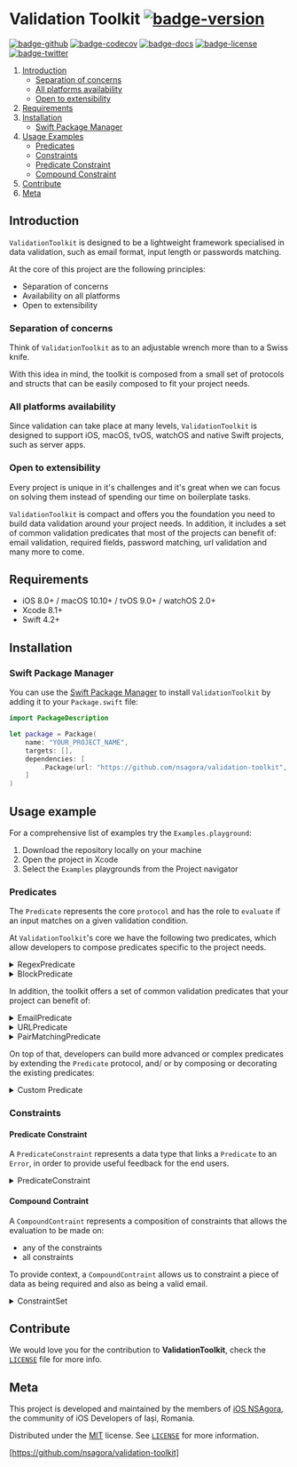 # Validation Toolkit [![badge-version]][url-validationtoolkit]

[![badge-github]][url-validationtoolkit]
[![badge-codecov]][url-codecov]
[![badge-docs]][url-validationtoolkit-docs]
[![badge-license]][url-license]
[![badge-twitter]][url-twitter]

1. [Introduction](#introduction)
   - [Separation of concerns](#separation-of-concerns)
   - [All platforms availability](#all-platforms-availability)
   - [Open to extensibility](#open-to-extensibility)
2. [Requirements](#requirements)
3. [Installation](#installation)
   - [Swift Package Manager](#swift-package-manager)
4. [Usage Examples](#usage-examples)
   - [Predicates](#predicates)
   - [Constraints](#constraints)
    - [Predicate Constraint](#predicate-constraint)
    - [Compound Constraint](#compound-constraint)
5. [Contribute](#contribute)
6. [Meta](#meta)

## Introduction

`ValidationToolkit` is designed to be a lightweight framework specialised in data validation, such as email format, input length or passwords matching.

At the core of this project are the following principles:

- Separation of concerns
- Availability on all platforms
- Open to extensibility

### Separation of concerns

Think of `ValidationToolkit` as to an adjustable wrench more than to a Swiss knife.

With this idea in mind, the toolkit is composed from a small set of protocols and structs that can be easily composed to fit your project needs.

### All platforms availability

Since validation can take place at many levels, `ValidationToolkit` is designed to support iOS, macOS, tvOS, watchOS and native Swift projects, such as server apps.

### Open to extensibility

Every project is unique in it's challenges and it's great when we can focus on solving them instead of spending our time on boilerplate tasks.

`ValidationToolkit` is compact and offers you the foundation you need to build data validation around your project needs. In addition, it includes a set of common validation predicates that most of the projects can benefit of: email validation, required fields, password matching, url validation and many more to come.

## Requirements

- iOS 8.0+ / macOS 10.10+ / tvOS 9.0+ / watchOS 2.0+
- Xcode 8.1+
- Swift 4.2+

## Installation

### Swift Package Manager

You can use the [Swift Package Manager][url-swift-package-manager] to install `ValidationToolkit` by adding it to your `Package.swift` file:

```swift
import PackageDescription

let package = Package(
    name: "YOUR_PROJECT_NAME",
    targets: [],
    dependencies: [
        .Package(url: "https://github.com/nsagora/validation-toolkit", majorVersion: 1),
    ]
)
```

## Usage example

For a comprehensive list of examples try the `Examples.playground`:

1. Download the repository locally on your machine
2. Open the project in Xcode
4. Select the `Examples` playgrounds from the Project navigator

### Predicates

The `Predicate` represents the core `protocol` and has the role to `evaluate` if an input matches on a given validation condition.

At `ValidationToolkit`'s core we have the following two predicates, which allow developers to compose predicates specific to the project needs.

<details>
<summary>RegexPredicate</summary>

```swift
let predicate = RegexPredicate(expression: "^[a-z]$")
predicate.evaluate(with: "a") // returns true
predicate.evaluate(with: "5") // returns false
predicate.evaluate(with: "ab") // returns false
```

</details>

<details>
<summary>BlockPredicate</summary>

```swift
let pred = BlockPredicate<String> { $0.characters.count > 2 }
predicate.evaluate(with: "a") // returns false
predicate.evaluate(with: "abc") // returns true
```

</details>

In addition, the toolkit offers a set of common validation predicates that your project can benefit of:

<details>
<summary>EmailPredicate</summary>

```swift
let predicate = EmailPredicate()
predicate.evaluate(with: "hello@") // returns false
predicate.evaluate(with: "hello@nsagora.com") // returns true
predicate.evaluate(with: "héllo@nsagora.com") // returns true
```

</details>

<details>
<summary>URLPredicate</summary>

```swift
let predicate = URLPredicate()
predicate.evaluate(with: "http://www.url.com") // returns true
predicate.evaluate(with: "http:\\www.url.com") // returns false
```

</details>

<details>
<summary>PairMatchingPredicate</summary>

```swift
let predicate = PairMatchingPredicate()
predicate.evaluate(with: ("swift", "swift")) // returns true
predicate.evaluate(with: ("swift", "obj-c")) // returns false
```

</details>

On top of that, developers can build more advanced or complex predicates by extending the `Predicate` protocol, and/ or by composing or decorating the existing predicates:

<details>
<summary>Custom Predicate</summary>

```swift
public class MinLenghtPredicate: Predicate {

    public typealias InputType = String

    private let minLenght:Int

    public init(minLenght:Int) {
        self.minLenght = minLenght
    }

    public func evaluate(with input: String) -> Bool {
        return input.characters.count >= minLenght
    }
}

let predicate = MinLenghtPredicate(minLenght: 5)
predicate.evaluate(with: "alph") // returns false
predicate.evaluate(with: "alpha") // returns true
predicate.evaluate(with: "alphabet") // returns true
```

</details>

### Constraints


#### Predicate Constraint

A `PredicateConstraint` represents a data type that links a `Predicate` to an `Error`, in order to provide useful feedback for the end users.

<details>
<summary>PredicateConstraint</summary>

```swift
let predicate = BlockPredicate<String> { $0 == "Mr. Goodbytes" }
let constraint = PredicateConstraint(predicate: predicate, error: MyError.magicWord)

let result = constraint.evaluate(with: "please")
switch result {
case .valid:
    print("access granted...")
case .invalid(let summary):
    print("Ah Ah Ah! You didn't say the magic word!")
}  // prints "Ah Ah Ah! You didn't say the magic word!"
```

```swift
enum MyError: Error {
    case magicWord
}
```

</details>

#### Compound Contraint

A `CompoundContraint` represents a composition of constraints that allows the evaluation to be made on:

- any of the constraints
- all constraints

To provide context, a `CompoundContraint` allows us to constraint a piece of data as being required and also as being a valid email.

<details>
<summary>ConstraintSet</summary

An example of a  registration form, whereby users are prompted to enter a strong _password_. This process typically entails some form of validation, but the logic itself is often unstructured and spread out through a view controller.

`ValidationToolkit` seeks instead to consolidate, standardise, and make explicit the logic that is being used to validate user input. To this end, the below example demonstrates construction of a full `CompoundContraint` object that can be used to enforce requirements on the user's password data:

```swift
let lowerCasePredicate = RegexPredicate(expression: "^(?=.*[a-z]).*$")
let upperCasePredicate = RegexPredicate(expression: "^(?=.*[A-Z]).*$")
let digitsPredicate = RegexPredicate(expression: "^(?=.*[0-9]).*$")
let specialChars = RegexPredicate(expression: "^(?=.*[!@#\\$%\\^&\\*]).*$")
let minLenght = RegexPredicate(expression: "^.{8,}$")

var passwordConstraint = CompoundContraint<String>(allOf:
    PredicateConstraint(predicate: lowerCasePredicate, error: Form.Password.missingLowercase),
    PredicateConstraint(predicate: upperCasePredicate, error: Form.Password.missingUpercase),
    PredicateConstraint(predicate: digitsPredicate, error: Form.Password.missingDigits),
    PredicateConstraint(predicate: specialChars, error: Form.Password.missingSpecialChars),
    PredicateConstraint(predicate: minLenght, error: Form.Password.minLenght(8))
)

let password = "3nGuard!"
let result = passwordConstraint.evaluate(with: password)

switch result {
case .success:
    print("Wow, that's a 💪 password!")
case .failure(let summary):
    print(summary.errors.map({$0.localizedDescription}))
} // prints "Wow, that's a 💪 password!"
```

From above, we see that once we've constructed the `passwordConstraint`, we're simply calling `evaluate(with:)` to get our evaluation `Result`. This contains `Summary` that can be handled as we please.

</details>

## Contribute

We would love you for the contribution to **ValidationToolkit**, check the [`LICENSE`][url-license-file] file for more info.

## Meta

This project is developed and maintained by the members of [iOS NSAgora][url-twitter], the community of iOS Developers of Iași, Romania.

Distributed under the [MIT][url-license] license. See [`LICENSE`][url-license-file] for more information.

[https://github.com/nsagora/validation-toolkit]

[url-validationtoolkit]: https://github.com/nsagora/validation-toolkit
[url-validationtoolkit-docs]: https://nsagora.github.io/validation-toolkit/
[url-carthage]: https://github.com/Carthage/Carthage
[url-carthage-cartfile]: https://github.com/Carthage/Carthage/blob/master/Documentation/Artifacts.md#cartfile
[url-cocoapods]: https://cocoapods.org
[url-cocoapods-podfile]: https://guides.cocoapods.org/syntax/podfile.html
[url-swift-package-manager]: https://swift.org/package-manager
[url-swift-package-manager-github]: https://github.com/apple/swift-package-manager
[url-license]: http://choosealicense.com/licenses/mit/
[url-license-file]: https://github.com/nsagora/validation-toolkit/blob/master/LICENSE
[url-twitter]: https://twitter.com/nsagora
[url-codecov]: https://codecov.io/gh/nsagora/validation-toolkit
[url-homebrew]: http://brew.sh/
[badge-license]: https://img.shields.io/badge/license-MIT-blue.svg?style=flat
[badge-twitter]: https://img.shields.io/badge/twitter-%40nsgaora-blue.svg?style=flat
[badge-github]: https://github.com/nsagora/validation-toolkit/workflows/Build/badge.svg
[badge-codecov]: https://codecov.io/gh/nsagora/validation-toolkit/branch/develop/graph/badge.svg
[badge-version]: https://img.shields.io/badge/version-0.6.2-blue.svg?style=flat
[badge-docs]: https://img.shields.io/badge/docs-95%25-brightgreen.svg?style=flat
